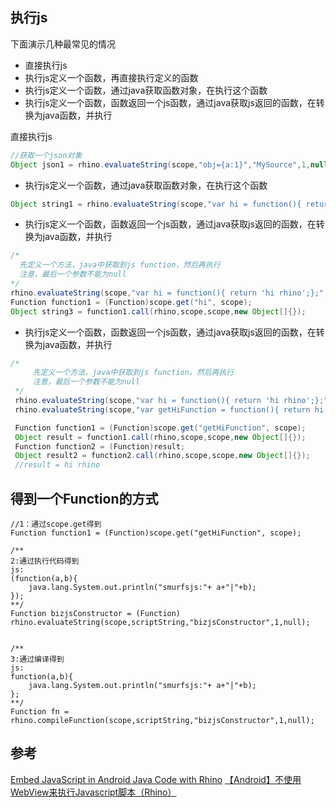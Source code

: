 
##  执行js

下面演示几种最常见的情况

- 直接执行js
- 执行js定义一个函数，再直接执行定义的函数
- 执行js定义一个函数，通过java获取函数对象，在执行这个函数
- 执行js定义一个函数，函数返回一个js函数，通过java获取js返回的函数，在转换为java函数，并执行

直接执行js

````java
//获取一个json对象
Object json1 = rhino.evaluateString(scope,"obj={a:1}","MySource",1,null);

````

- 执行js定义一个函数，通过java获取函数对象，在执行这个函数

````java
Object string1 = rhino.evaluateString(scope,"var hi = function(){ return 'hi rhino';}; hi();","MySource",1,null);

````

- 执行js定义一个函数，函数返回一个js函数，通过java获取js返回的函数，在转换为java函数，并执行

````java
/*
  先定义一个方法，java中获取到js function，然后再执行
  注意，最后一个参数不能为null
*/
rhino.evaluateString(scope,"var hi = function(){ return 'hi rhino';};","MySource1",1,null);
Function function1 = (Function)scope.get("hi", scope);
Object string3 = function1.call(rhino,scope,scope,new Object[]{});

````

- 执行js定义一个函数，函数返回一个js函数，通过java获取js返回的函数，在转换为java函数，并执行

````java
/*
     先定义一个方法，java中获取到js function，然后再执行
     注意，最后一个参数不能为null
 */
 rhino.evaluateString(scope,"var hi = function(){ return 'hi rhino';};","MySource1",1,null);
 rhino.evaluateString(scope,"var getHiFunction = function(){ return hi;};","MySource1",1,null);

 Function function1 = (Function)scope.get("getHiFunction", scope);
 Object result = function1.call(rhino,scope,scope,new Object[]{});
 Function function2 = (Function)result;
 Object result2 = function2.call(rhino,scope,scope,new Object[]{});
 //result = hi rhino
````


## 得到一个Function的方式

````
//1：通过scope.get得到
Function function1 = (Function)scope.get("getHiFunction", scope);

/**
2:通过执行代码得到
js:
(function(a,b){
    java.lang.System.out.println("smurfsjs:"+ a+"|"+b);
});
**/
Function bizjsConstructor = (Function) rhino.evaluateString(scope,scriptString,"bizjsConstructor",1,null);


/**
3:通过编译得到
js:
function(a,b){
    java.lang.System.out.println("smurfsjs:"+ a+"|"+b);
};
**/
Function fn =  rhino.compileFunction(scope,scriptString,"bizjsConstructor",1,null);

````

##  参考

[Embed JavaScript in Android Java Code with Rhino](https://vec.io/posts/embed-javascript-in-android-java-code-with-rhino)
[【Android】不使用WebView来执行Javascript脚本（Rhino）](http://www.cnblogs.com/over140/p/3389974.html)

